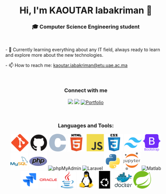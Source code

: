 <h1 align="center">Hi, I'm KAOUTAR Iabakriman 👋</h1>
<h3 align="center">🎓 Computer Science Engineering student </h3>
<br>
<p>- 🌱 Currently learning everything about any IT field, always ready to learn and explore more about the new technologies.</p>
<p>- 📫 How to reach me: <a href="mailto:kaoutar.iabakriman@etu.uae.ac.ma">kaoutar.iabakriman@etu.uae.ac.ma</a></p>
<br>
<h3 align="center">Connect with me</h3>

<p align="center">
  <a href="https://www.linkedin.com/in/kaoutar-iabakriman-4525291a8/"><img src="https://img.shields.io/badge/linkedin-%230177B5?style=flat&logo=linkedin&logoColor=white"/></a>
  <a href="https://www.instagram.com/?hl=fr"><img src="https://img.shields.io/badge/instagram-%23E4415F?style=flat&logo=instagram&logoColor=white"/></a>
 <a href="https://kaoutariabakrimansite.netlify.app/" target="_blank">
    <img src="https://img.shields.io/badge/Portfolio-%23000000?style=flat&logo=About.me&logoColor=white" alt="Portfolio" />
  </a>
</p>
<br>
<h3 align="center">Languages and Tools:</h3>
<p align="center">
  <img src="https://raw.githubusercontent.com/devicons/devicon/master/icons/git/git-original.svg" alt="Git" height="55" width="55" />
  <img src="https://raw.githubusercontent.com/devicons/devicon/master/icons/github/github-original.svg" alt="GitHub" height="55" width="55" />
  <img src="https://raw.githubusercontent.com/devicons/devicon/master/icons/c/c-original.svg" alt="C" height="55" width="55" />
    <img src="https://raw.githubusercontent.com/devicons/devicon/master/icons/html5/html5-original-wordmark.svg" alt="HTML5" height="55" width="55" />
  <img src="https://raw.githubusercontent.com/devicons/devicon/master/icons/javascript/javascript-original.svg" alt="JavaScript" height="55" width="55" />
  <img src="https://raw.githubusercontent.com/devicons/devicon/master/icons/css3/css3-original-wordmark.svg" alt="CSS3" height="55" width="55" />
    <img src="https://raw.githubusercontent.com/devicons/devicon/master/icons/tailwindcss/tailwindcss-original.svg" alt="Tailwind CSS" height="55" width="55" />
    <a href="https://getbootstrap.com" target="_blank" rel="noreferrer">
    <img src="https://raw.githubusercontent.com/devicons/devicon/master/icons/bootstrap/bootstrap-plain-wordmark.svg" alt="Bootstrap" width="55" height="55"/>
  </a> 
    <img src="https://raw.githubusercontent.com/devicons/devicon/master/icons/mysql/mysql-original-wordmark.svg" alt="MySQL" height="55" width="55" />
  <img src="https://raw.githubusercontent.com/devicons/devicon/master/icons/php/php-original.svg" alt="PHP" height="55" width="55" />
    <img src="https://www.phpmyadmin.net/static/images/logo-og.png" alt="phpMyAdmin" height="55" width="55" />
  <img src="https://upload.wikimedia.org/wikipedia/commons/9/9a/Laravel.svg" alt="Laravel" height="55" width="55" />
  <img src="https://raw.githubusercontent.com/devicons/devicon/master/icons/python/python-original.svg" alt="Python" height="55" width="55" />
    <img src="https://raw.githubusercontent.com/devicons/devicon/master/icons/jupyter/jupyter-original-wordmark.svg" alt="Jupyter Notebook" height="55" width="55" 
    <img src="https://raw.githubusercontent.com/devicons/devicon/master/icons/github/github-original.svg" alt="GitHub" height="55" width="55" />
    <img src="https://upload.wikimedia.org/wikipedia/commons/2/21/Matlab_Logo.png" alt="Matlab" height="55" width="55" />
  <img src="https://raw.githubusercontent.com/devicons/devicon/master/icons/jira/jira-original.svg" alt="Jira" height="55" width="55" />
  <img src="https://raw.githubusercontent.com/devicons/devicon/master/icons/oracle/oracle-original.svg" alt="Oracle" height="55" width="55" />
  <img src="https://raw.githubusercontent.com/devicons/devicon/master/icons/java/java-original.svg" alt="Java" height="55" width="55" />
  <img src="https://raw.githubusercontent.com/devicons/devicon/master/icons/linux/linux-original.svg" alt="Linux" height="55" width="55" />
  
  <img src="https://raw.githubusercontent.com/devicons/devicon/master/icons/ubuntu/ubuntu-plain.svg" alt="Ubuntu" height="55" width="55" />
    <img src="https://raw.githubusercontent.com/devicons/devicon/master/icons/docker/docker-original-wordmark.svg" alt="Docker" height="55" width="55" />
  <img src="https://raw.githubusercontent.com/devicons/devicon/master/icons/spring/spring-original.svg" alt="Spring" height="55" width="55" />

</p>


